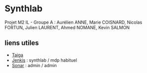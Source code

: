 # Synthlab
Projet M2 IL - Groupe A : Aurélien ANNE, Marie COISNARD, Nicolas FORTUN, Julien LAURENT, Ahmed  NOMANE, Kevin SALMON

## liens utiles
* [Taiga](https://tree.taiga.io/project/aurelienanne-synthlab-groupe-a/)
* [Jenkis](http://synthlab.istic.univ-rennes1.fr:8080/) : synthlab / mdp habituel
* [Sonar](http://synthlab.istic.univ-rennes1.fr:9000/) : admin / admin
